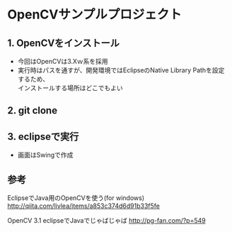 # OpenCVサンプルプロジェクト
## 1. OpenCVをインストール  
* 今回はOpenCVは3.Xｗ系を採用  
* 実行時はパスを通すが、開発環境ではEclipseのNative Library Pathを設定するため、  
  インストールする場所はどこでもよい

## 2. git clone

## 3. eclipseで実行
* 画面はSwingで作成

## 参考
EclipseでJava用のOpenCVを使う(for windows)  
<http://qiita.com/livlea/items/a853c374d6d91b33f5fe>

OpenCV 3.1 eclipseでJavaでじゃばじゃば 
<http://pg-fan.com/?p=549>
